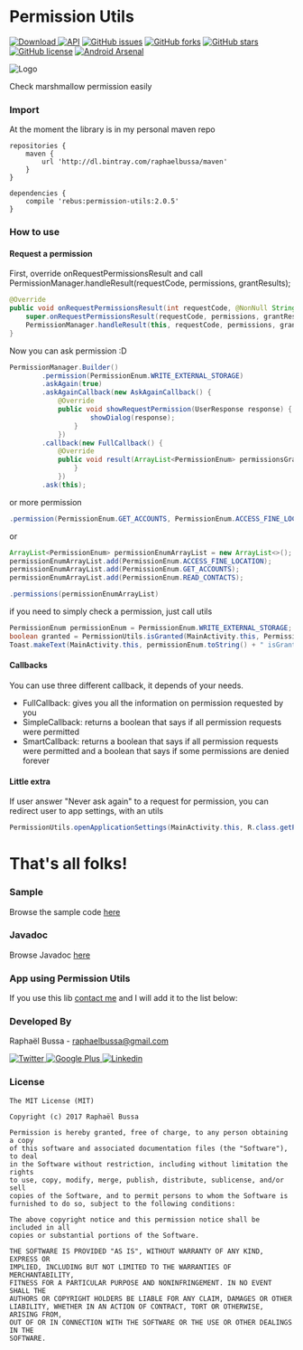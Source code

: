 # Permission Utils
[![Download](https://api.bintray.com/packages/raphaelbussa/maven/permission-utils/images/download.svg) ](https://bintray.com/raphaelbussa/maven/permission-utils/_latestVersion) [![API](https://img.shields.io/badge/API-14%2B-brightgreen.svg?style=flat)](https://android-arsenal.com/api?level=14) [![GitHub issues](https://img.shields.io/github/issues/rebus007/PermissionUtils.svg)](https://github.com/rebus007/PermissionUtils/issues) [![GitHub forks](https://img.shields.io/github/forks/rebus007/PermissionUtils.svg)](https://github.com/rebus007/PermissionUtils/network) [![GitHub stars](https://img.shields.io/github/stars/rebus007/PermissionUtils.svg)](https://github.com/rebus007/PermissionUtils/stargazers) [![GitHub license](https://img.shields.io/badge/license-MIT-blue.svg)](https://raw.githubusercontent.com/rebus007/PermissionUtils/master/LICENSE) [![Android Arsenal](https://img.shields.io/badge/Android%20Arsenal-PermissionUtils-green.svg?style=true)](https://android-arsenal.com/details/1/3951)

![Logo](https://raw.githubusercontent.com/rebus007/PermissionUtils/master/sample/src/main/ic_launcher-web.png)

Check marshmallow permission easily

### Import
At the moment the library is in my personal maven repo
```Gradle
repositories {
    maven {
        url 'http://dl.bintray.com/raphaelbussa/maven'
    }
}
```
```Gradle
dependencies {
    compile 'rebus:permission-utils:2.0.5'
}
```
### How to use
#### Request a permission

First, override onRequestPermissionsResult and call PermissionManager.handleResult(requestCode, permissions, grantResults);
```Java
@Override
public void onRequestPermissionsResult(int requestCode, @NonNull String[] permissions, @NonNull int[] grantResults) {
    super.onRequestPermissionsResult(requestCode, permissions, grantResults);
    PermissionManager.handleResult(this, requestCode, permissions, grantResults);
}
```

Now you can ask permission :D
```Java
PermissionManager.Builder()
        .permission(PermissionEnum.WRITE_EXTERNAL_STORAGE)
        .askAgain(true)
        .askAgainCallback(new AskAgainCallback() {
            @Override
            public void showRequestPermission(UserResponse response) {
                    showDialog(response);
                }
            })
        .callback(new FullCallback() {
            @Override
            public void result(ArrayList<PermissionEnum> permissionsGranted, ArrayList<PermissionEnum> permissionsDenied, ArrayList<PermissionEnum> permissionsDeniedForever, ArrayList<PermissionEnum> permissionsAsked) {
                }
            })
        .ask(this);
```
or more permission
```Java
.permission(PermissionEnum.GET_ACCOUNTS, PermissionEnum.ACCESS_FINE_LOCATION, PermissionEnum.READ_SMS)
```
or
```Java
ArrayList<PermissionEnum> permissionEnumArrayList = new ArrayList<>();
permissionEnumArrayList.add(PermissionEnum.ACCESS_FINE_LOCATION);
permissionEnumArrayList.add(PermissionEnum.GET_ACCOUNTS);
permissionEnumArrayList.add(PermissionEnum.READ_CONTACTS);

.permissions(permissionEnumArrayList)
```

if you need to simply check a permission, just call utils
```Java
PermissionEnum permissionEnum = PermissionEnum.WRITE_EXTERNAL_STORAGE;
boolean granted = PermissionUtils.isGranted(MainActivity.this, PermissionEnum.WRITE_EXTERNAL_STORAGE);
Toast.makeText(MainActivity.this, permissionEnum.toString() + " isGranted [" + granted + "]", Toast.LENGTH_SHORT).show()
```

#### Callbacks
You can use three different callback, it depends of your needs.

* FullCallback: gives you all the information on permission requested by you
* SimpleCallback: returns a boolean that says if all permission requests were permitted
* SmartCallback: returns a boolean that says if all permission requests were permitted and a boolean that says if some permissions are denied forever

#### Little extra
If user answer "Never ask again" to a request for permission, you can redirect user to app settings, with an utils
```Java
PermissionUtils.openApplicationSettings(MainActivity.this, R.class.getPackage().getName());
```
# That's all folks!

### Sample
Browse the sample code [here](https://github.com/rebus007/PermissionUtils/tree/master/sample)

### Javadoc
Browse Javadoc [here](https://rebus007.github.io/PermissionUtils/javadoc/)

### App using Permission Utils
If you use this lib [contact me](mailto:raphaelbussa@gmail.com?subject=PermissionUtils) and I will add it to the list below:

### Developed By
Raphaël Bussa - [raphaelbussa@gmail.com](mailto:raphaelbussa@gmail.com)

[ ![Twitter](https://raw.githubusercontent.com/rebus007/PermissionUtils/master/img/social/twitter-icon.png) ](https://twitter.com/rebus_007)[ ![Google Plus](https://raw.githubusercontent.com/rebus007/PermissionUtils/master/img/social/google-plus-icon.png) ](https://plus.google.com/+RaphaelBussa/posts)[ ![Linkedin](https://raw.githubusercontent.com/rebus007/PermissionUtils/master/img/social/linkedin-icon.png) ](https://www.linkedin.com/in/rebus007)

### License
```
The MIT License (MIT)

Copyright (c) 2017 Raphaël Bussa

Permission is hereby granted, free of charge, to any person obtaining a copy
of this software and associated documentation files (the "Software"), to deal
in the Software without restriction, including without limitation the rights
to use, copy, modify, merge, publish, distribute, sublicense, and/or sell
copies of the Software, and to permit persons to whom the Software is
furnished to do so, subject to the following conditions:

The above copyright notice and this permission notice shall be included in all
copies or substantial portions of the Software.

THE SOFTWARE IS PROVIDED "AS IS", WITHOUT WARRANTY OF ANY KIND, EXPRESS OR
IMPLIED, INCLUDING BUT NOT LIMITED TO THE WARRANTIES OF MERCHANTABILITY,
FITNESS FOR A PARTICULAR PURPOSE AND NONINFRINGEMENT. IN NO EVENT SHALL THE
AUTHORS OR COPYRIGHT HOLDERS BE LIABLE FOR ANY CLAIM, DAMAGES OR OTHER
LIABILITY, WHETHER IN AN ACTION OF CONTRACT, TORT OR OTHERWISE, ARISING FROM,
OUT OF OR IN CONNECTION WITH THE SOFTWARE OR THE USE OR OTHER DEALINGS IN THE
SOFTWARE.
```
